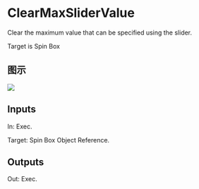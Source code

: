 # ClearMaxSliderValue

Clear the maximum value that can be specified using the slider.

Target is Spin Box

## 图示

![]($-20221218-18104123.png)

## Inputs

In: Exec.

Target: Spin Box Object Reference.  

## Outputs

Out: Exec.


